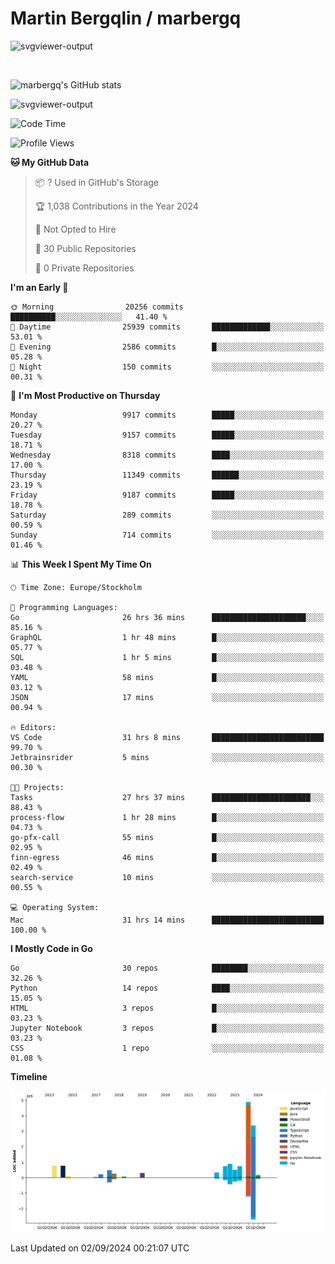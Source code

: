 # Martin Bergqlin / marbergq

![svgviewer-output](https://user-images.githubusercontent.com/2405410/206014777-22d41ecb-c24f-421d-b7d9-bba2cb5bb0de.svg)

<br>

<!--- [![Martin's Week](https://github-readme-stats.vercel.app/api/wakatime?username=marbergq&theme=dark)](https://github.com/anuraghazra/github-readme-stats) -->

![marbergq's GitHub stats](https://github-readme-stats.vercel.app/api?username=marbergq&count_private=true&show_icons=true)

![svgviewer-output](https://wakatime.com/badge/user/3f0a2069-6683-4e19-9a4a-7d21ea815067.svg)

<!--START_SECTION:waka-->
![Code Time](http://img.shields.io/badge/Code%20Time-4%2C333%20hrs%2024%20mins-blue)

![Profile Views](http://img.shields.io/badge/Profile%20Views-0-blue)

**🐱 My GitHub Data** 

> 📦 ? Used in GitHub's Storage 
 > 
> 🏆 1,038 Contributions in the Year 2024
 > 
> 🚫 Not Opted to Hire
 > 
> 📜 30 Public Repositories 
 > 
> 🔑 0 Private Repositories 
 > 
**I'm an Early 🐤** 

```text
🌞 Morning                20256 commits       ██████████░░░░░░░░░░░░░░░   41.40 % 
🌆 Daytime                25939 commits       █████████████░░░░░░░░░░░░   53.01 % 
🌃 Evening                2586 commits        █░░░░░░░░░░░░░░░░░░░░░░░░   05.28 % 
🌙 Night                  150 commits         ░░░░░░░░░░░░░░░░░░░░░░░░░   00.31 % 
```
📅 **I'm Most Productive on Thursday** 

```text
Monday                   9917 commits        █████░░░░░░░░░░░░░░░░░░░░   20.27 % 
Tuesday                  9157 commits        █████░░░░░░░░░░░░░░░░░░░░   18.71 % 
Wednesday                8318 commits        ████░░░░░░░░░░░░░░░░░░░░░   17.00 % 
Thursday                 11349 commits       ██████░░░░░░░░░░░░░░░░░░░   23.19 % 
Friday                   9187 commits        █████░░░░░░░░░░░░░░░░░░░░   18.78 % 
Saturday                 289 commits         ░░░░░░░░░░░░░░░░░░░░░░░░░   00.59 % 
Sunday                   714 commits         ░░░░░░░░░░░░░░░░░░░░░░░░░   01.46 % 
```


📊 **This Week I Spent My Time On** 

```text
🕑︎ Time Zone: Europe/Stockholm

💬 Programming Languages: 
Go                       26 hrs 36 mins      █████████████████████░░░░   85.16 % 
GraphQL                  1 hr 48 mins        █░░░░░░░░░░░░░░░░░░░░░░░░   05.77 % 
SQL                      1 hr 5 mins         █░░░░░░░░░░░░░░░░░░░░░░░░   03.48 % 
YAML                     58 mins             █░░░░░░░░░░░░░░░░░░░░░░░░   03.12 % 
JSON                     17 mins             ░░░░░░░░░░░░░░░░░░░░░░░░░   00.94 % 

🔥 Editors: 
VS Code                  31 hrs 8 mins       █████████████████████████   99.70 % 
Jetbrainsrider           5 mins              ░░░░░░░░░░░░░░░░░░░░░░░░░   00.30 % 

🐱‍💻 Projects: 
Tasks                    27 hrs 37 mins      ██████████████████████░░░   88.43 % 
process-flow             1 hr 28 mins        █░░░░░░░░░░░░░░░░░░░░░░░░   04.73 % 
go-pfx-call              55 mins             █░░░░░░░░░░░░░░░░░░░░░░░░   02.95 % 
finn-egress              46 mins             █░░░░░░░░░░░░░░░░░░░░░░░░   02.49 % 
search-service           10 mins             ░░░░░░░░░░░░░░░░░░░░░░░░░   00.55 % 

💻 Operating System: 
Mac                      31 hrs 14 mins      █████████████████████████   100.00 % 
```

**I Mostly Code in Go** 

```text
Go                       30 repos            ████████░░░░░░░░░░░░░░░░░   32.26 % 
Python                   14 repos            ████░░░░░░░░░░░░░░░░░░░░░   15.05 % 
HTML                     3 repos             █░░░░░░░░░░░░░░░░░░░░░░░░   03.23 % 
Jupyter Notebook         3 repos             █░░░░░░░░░░░░░░░░░░░░░░░░   03.23 % 
CSS                      1 repo              ░░░░░░░░░░░░░░░░░░░░░░░░░   01.08 % 
```



**Timeline**

![Lines of Code chart](https://raw.githubusercontent.com/marbergq/marbergq/main/assets/bar_graph.png)


 Last Updated on 02/09/2024 00:21:07 UTC
<!--END_SECTION:waka-->
